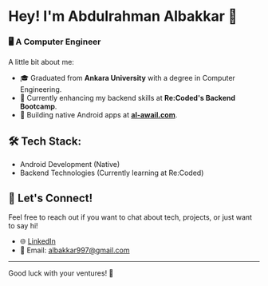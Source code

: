 # Hey! I'm Abdulrahman Albakkar 👋

### 🖥️ A Computer Engineer

A little bit about me:

- 🎓 Graduated from **Ankara University** with a degree in Computer Engineering.
- 🚀 Currently enhancing my backend skills at **Re:Coded's Backend Bootcamp**.
- 📱 Building native Android apps at **[al-awail.com](https://www.al-awail.com)**.

## 🛠️ Tech Stack:
- Android Development (Native)
- Backend Technologies (Currently learning at Re:Coded)

## 🤝 Let's Connect!
Feel free to reach out if you want to chat about tech, projects, or just want to say hi!

- 🌐 [LinkedIn]([Your_LinkedIn_Link_Here](https://www.linkedin.com/in/abdulrahman-albakkar-836175165/))
- 📧 Email: albakkar997@gmail.com

---

Good luck with your ventures! 🚀
